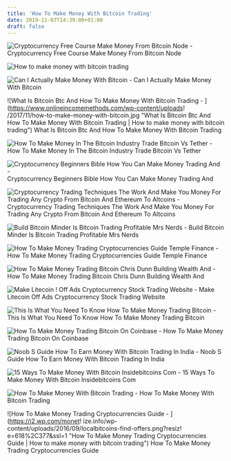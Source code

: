 ```yaml
---
title: 'How To Make Money With Bitcoin Trading'
date: 2019-11-07T14:39:00+01:00
draft: false
---
```


![Cryptocurrency Free Course Make Money From Bitcoin Node - ](https://digitaldefynd.com/wp-content/uploads/2017/06/bitcoin-mining-trading-investing.jpeg "Cryptocurrency Free Course Make Money From Bitcoin Node | How to make money with bitcoin trading") Cryptocurrency Free Course Make Money From Bitcoin Node

![How to make money with bitcoin trading](https://executium.com/m/alt/images/1292432288_btc-trade.jpg "How to make money with bitcoin trading") 

![Can I Actually Make Money With Bitcoin - ](http://voteandrew2018.com/img/3b5596e5f9d005fb815780b497aa1136.png "Can I Actually Make Money With Bitcoin | How to make money with bitcoin trading") Can I Actually Make Money With Bitcoin

![What Is Bitcoin Btc And How To Make Money With Bitcoin Trading - ](https://www.onlineincomemethods.com/wp-content/uploads!   /2017/11/how-to-make-money-with-bitcoin.jpg "What Is Bitcoin Btc And How To Make Money With Bitcoin Trading | How to make money with bitcoin trading") What Is Bitcoin Btc And How To Make Money With Bitcoin Trading

![How To Make Money In The Bitcoin Industry Trade Bitcoin Vs Tether - ](https://s3.amazonaws.com/cbi-research-portal-uploads/2018/11/14111048/tether-market-cap.png "How To Make Money In The Bitcoin Industry Trade Bitcoin Vs Tether | How to make money with bitcoin trading") How To Make Money In The Bitcoin Industry Trade Bitcoin Vs Tether

![Cryptocurrency Beginners Bible How You Can Make Money Trading And - ](https://i.gr-assets.com/images/S/compressed.photo.goodreads.com/books/1505066276l/36217228._SX318_.jpg "Cryptoc!   urrency Beginners Bible How You Can Make Money Trading And | H!   ow to make money with bitcoin trading") Cryptocurrency Beginners Bible How You Can Make Money Trading And

![Cryptocurrency Trading Techniques The Work And Make You Money For Trading Any Crypto From Bitcoin And Ethereum To Altcoins - ](https://m.media-amazon.com/images/I/511MLSPmS5L._SL500_.jpg "Cryptocurrency Trading Techniques The Work And Make You Money For Trading Any Crypto From Bitcoin And Ethereum To Altcoins | How to make money with bitcoin trading") Cryptocurrency Trading Techniques The Work And Make You Money For Trading Any Crypto From Bitcoin And Ethereum To Altcoins

![Build Bitcoin Minder Is Bitcoin Trading Profitable Mrs Nerds - ](https://99bitcoins.com/wp-content/uploads/2017/08/Screen-Shot-2018-06-28-at-10.36.07.png "Build Bitcoin Minder Is Bitcoin Trading Profitable Mrs Nerds | How to make money with bitcoin trad!   ing") Build Bitcoin Minder Is Bitcoin Trading Profitable Mrs Nerds

![How To Make Money Trading Cryptocurrencies Guide Temple Finance - ](https://monetize.info/wp-content/uploads/2017/07/bitcoin_trading.jpg "How To Make Money Trading Cryptocurrencies Guide Temple Finance | How to make money with bitcoin trading") How To Make Money Trading Cryptocurrencies Guide Temple Finance

![How To Make Money Trading Bitcoin Chris Dunn Building Wealth And - ](https://chrisdunn.com/wp-content/uploads/2014/01/bitcoin2.jpg "How To Make Money Trading Bitcoin Chris Dunn Building Wealth And | How to make money with bitcoin trading") How To Make Money Trading Bitcoin Chris Dunn Building Wealth And

![Make Litecoin !   Off Ads Cryptocurrency Stock Trading Website - ](http://s3.envato.com/files/240760265/01_screenshot.__large_preview.png "Make Litecoin O!   ff Ads Cryptocurrency Stock Trading Website | How to make money with bitcoin trading") Make Litecoin Off Ads Cryptocurrency Stock Trading Website

![This Is What You Need To Know How To Make Money Trading Bitcoin - ](https://cryptodailynews.online/wp-content/uploads/2018/01/bitcoin-how-it-works-1024x632.jpg "This Is What You Need To Know How To Make Money Trading Bitcoin | How to make money with bitcoin trading") This Is What You Need To Know How To Make Money Trading Bitcoin

![How To Make Money Trading Bitcoin On Coinbase - ](http://villadesrosesbandb.com/img/6b8b043dca3260edade63a78fb90a3ca.jpg "How To Make Money Trading Bitcoin On Coinbase | How to make money with bitcoin trading") How To Make Money Trading Bitcoin On Coinbase

![Noob S Guide How To Earn Money With Bitcoin Trading In India - ](https://hitricks.com/wp-content/uploads/2017/05/1-19.png "Noob S Guide How To Earn Money With Bitcoin Trading In India | How to make money with bitcoin trading") Noob S Guide How To Earn Money With Bitcoin Trading In India

![15 Ways To Make Money With Bitcoin Insidebitcoins Com - ](https://insidebitcoins.com/wp-content/uploads/2019/05/crypto-trading-696x422.jpeg "15 Ways To Make Money With Bitcoin Insidebitcoins Com | How to make money with bitcoin trading") 15 Ways To Make Money With Bitcoin Insidebitcoins Com

![How To Make Money With Bitcoin Trading - ](https://i.ytimg.com/vi/fst7HgPYQo0/maxresdefault.jpg "How To Make Money With Bitcoin Trading | How to make money with bitcoin trading") How To Make Money With Bitcoin Trading

![How To Make Money Trading Cryptocurrencies Guide - ](https://i2.wp.com/monet!   ize.info/wp-content/uploads/2016/09/localbitcoins-find-offers.png?resiz!   e=618%2C377&ssl=1 "How To Make Money Trading Cryptocurrencies Guide | How to make money with bitcoin trading") How To Make Money Trading Cryptocurrencies Guide